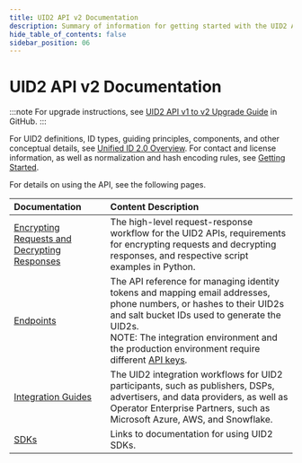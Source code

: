 ```yaml
---
title: UID2 API v2 Documentation
description: Summary of information for getting started with the UID2 API v2.
hide_table_of_contents: false
sidebar_position: 06
---
```


# UID2 API v2 Documentation

:::note
For upgrade instructions, see [UID2 API v1 to v2 Upgrade Guide](https://github.com/IABTechLab/uid2docs/blob/main/api/v2/upgrades/upgrade-guide.md) in GitHub.
:::

For UID2 definitions, ID types, guiding principles, components, and other conceptual details, see [Unified ID 2.0 Overview](intro.md). For contact and license information, as well as normalization and hash encoding rules, see [Getting Started](/docs/category/getting-started).

For details on using the API, see the following pages.

| Documentation | Content Description |
| :--- | :--- |
| [Encrypting Requests and Decrypting Responses](getting-started/gs-encryption-decryption.md) | The high-level request-response workflow for the UID2 APIs, requirements for encrypting requests and decrypting responses, and respective script examples in Python. |
| [Endpoints](endpoints/summary-endpoints.md) | The API reference for managing identity tokens and mapping email addresses, phone numbers, or hashes to their UID2s and salt bucket IDs used to generate the UID2s.<br/>NOTE: The integration environment and the production environment require different [API keys](ref-info/glossary-uid.md#gl-api-key). |
| [Integration Guides](guides/summary-guides.md) | The UID2 integration workflows for UID2 participants, such as publishers, DSPs, advertisers, and data providers, as well as Operator Enterprise Partners, such as Microsoft Azure, AWS, and Snowflake. |
| [SDKs](sdks/summary-sdks.md) | Links to documentation for using UID2 SDKs. | 
